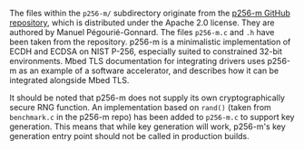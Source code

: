 The files within the `p256-m/` subdirectory originate from the [p256-m GitHub repository](https://github.com/mpg/p256-m), which is distributed under the Apache 2.0 license. They are authored by Manuel Pégourié-Gonnard. The files `p256-m.c` and `.h` have been taken from the repository. p256-m is a minimalistic implementation of ECDH and ECDSA on NIST P-256, especially suited to constrained 32-bit environments. Mbed TLS documentation for integrating drivers uses p256-m as an example of a software accelerator, and describes how it can be integrated alongside Mbed TLS.

It should be noted that p256-m does not supply its own cryptographically secure RNG function. An implementation based on `rand()` (taken from `benchmark.c` in the p256-m repo) has been added to `p256-m.c` to support key generation. This means that while key generation will work, p256-m's key generation entry point should not be called in production builds.
